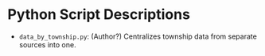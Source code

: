 # Python Script Descriptions 

- `data_by_township.py`: (Author?) Centralizes township data from separate sources into one. 

